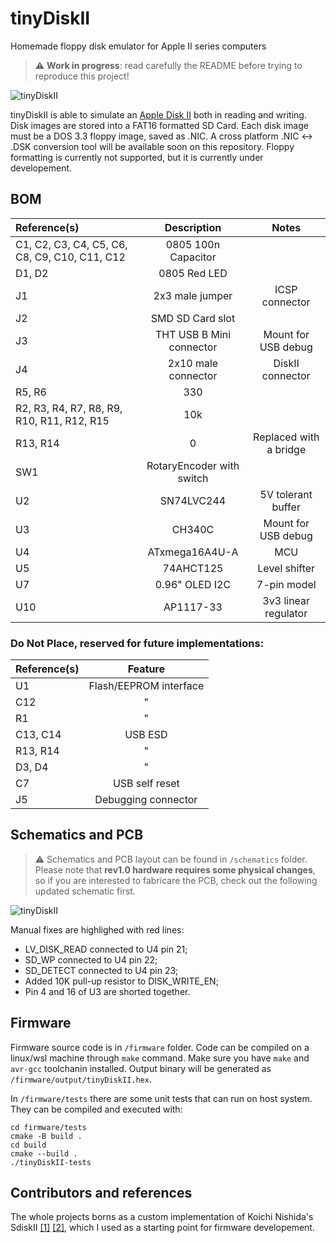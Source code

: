 # tinyDiskII
Homemade floppy disk emulator for Apple II series computers

> :warning: **Work in progress**: read carefully the README before trying to reproduce this project!

![tinyDiskII](docs/tinyDiskII.png)

tinyDiskII is able to simulate an [Apple Disk II](https://it.wikipedia.org/wiki/Disk_II) both in reading and writing.
Disk images are stored into a FAT16 formatted SD Card.
Each disk image must be a DOS 3.3 floppy image, saved as .NIC.
A cross platform .NIC <-> .DSK conversion tool will be available soon on this repository.
Floppy formatting is currently not supported, but it is currently under developement.

## BOM

| Reference(s)                                  |        Description        |         Notes          |
| :-------------------------------------------- | :-----------------------: | :--------------------: |
| C1, C2, C3, C4, C5, C6, C8, C9, C10, C11, C12 |    0805 100n Capacitor    |                        |
| D1, D2                                        |       0805 Red LED        |                        |
| J1                                            |      2x3 male jumper      |     ICSP connector     |
| J2                                            |     SMD SD Card slot      |                        |
| J3                                            | THT USB B Mini connector  |  Mount for USB debug   |
| J4                                            |    2x10 male connector    |    DiskII connector    |
| R5, R6                                        |            330            |                        |
| R2, R3, R4, R7, R8, R9, R10, R11, R12, R15    |            10k            |                        |
| R13, R14                                      |             0             | Replaced with a bridge |
| SW1                                           | RotaryEncoder with switch |                        |
| U2                                            |        SN74LVC244         |   5V tolerant buffer   |
| U3                                            |          CH340C           |  Mount for USB debug   |
| U4                                            |      ATxmega16A4U-A       |          MCU           |
| U5                                            |         74AHCT125         |     Level shifter      |
| U7                                            |      0.96" OLED I2C       |      7-pin model       |
| U10                                           |         AP1117-33         |  3v3 linear regulator  |


### Do Not Place, reserved for future implementations:

| Reference(s) |        Feature         |
| :----------- | :--------------------: |
| U1           | Flash/EEPROM interface |
| C12          |           "            |
| R1           |           "            |
| C13, C14     |        USB ESD         |
| R13, R14     |           "            |
| D3, D4       |           "            |
| C7           |     USB self reset     |
| J5           |  Debugging connector   |

## Schematics and PCB

> :warning: Schematics and PCB layout can be found in `/schematics` folder. Please note that **rev1.0 hardware requires some physical changes**, so if you are interested to fabricare the PCB, check out the following updated schematic first.

![tinyDiskII](docs/tinyDiskII-schematics-corrected.png)

Manual fixes are highlighed with red lines:

- LV_DISK_READ connected to U4 pin 21;
- SD_WP connected to U4 pin 22;
- SD_DETECT connected to U4 pin 23;
- Added 10K pull-up resistor to DISK_WRITE_EN;
- Pin 4 and 16 of U3 are shorted together.

## Firmware

Firmware source code is in `/firmware` folder.
Code can be compiled on a linux/wsl machine through `make` command.
Make sure you have `make` and `avr-gcc` toolchanin installed.
Output binary will be generated as `/firmware/output/tinyDiskII.hex`.

In `/firmware/tests` there are some unit tests that can run on host system.
They can be compiled and executed with:

```
cd firmware/tests
cmake -B build .
cd build
cmake --build .
./tinyDiskII-tests
```

## Contributors and references

The whole projects borns as a custom implementation of Koichi Nishida's SdiskII [[1]](https://tulip-house.ddo.jp/digital/SDISK2/english.html) [[2]](https://github.com/suaide/SDisk2), which I used as a starting point for firmware developement.
